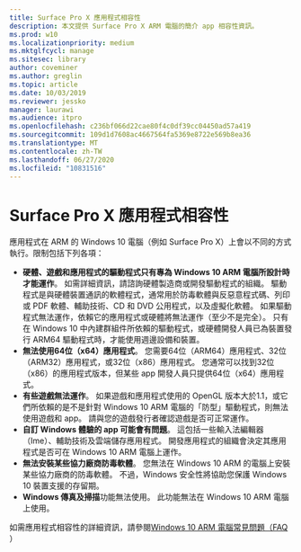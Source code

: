 ```yaml
---
title: Surface Pro X 應用程式相容性
description: 本文提供 Surface Pro X ARM 電腦的簡介 app 相容性資訊。
ms.prod: w10
ms.localizationpriority: medium
ms.mktglfcycl: manage
ms.sitesec: library
author: coveminer
ms.author: greglin
ms.topic: article
ms.date: 10/03/2019
ms.reviewer: jessko
manager: laurawi
ms.audience: itpro
ms.openlocfilehash: c236bf066d22cae80f4c0df39cc04450ad57a419
ms.sourcegitcommit: 109d1d7608ac4667564fa5369e8722e569b8ea36
ms.translationtype: MT
ms.contentlocale: zh-TW
ms.lasthandoff: 06/27/2020
ms.locfileid: "10831516"
---
```

# Surface Pro X 應用程式相容性

應用程式在 ARM 的 Windows 10 電腦（例如 Surface Pro X）上會以不同的方式執行。限制包括下列各項：

- **硬體、遊戲和應用程式的驅動程式只有專為 Windows 10 ARM 電腦所設計時才能運作**。 如需詳細資訊，請諮詢硬體製造商或開發驅動程式的組織。 驅動程式是與硬體裝置通訊的軟體程式，通常用於防毒軟體與反惡意程式碼、列印或 PDF 軟體、輔助技術、CD 和 DVD 公用程式，以及虛擬化軟體。 如果驅動程式無法運作，依賴它的應用程式或硬體將無法運作（至少不是完全）。 只有在 Windows 10 中內建群組件所依賴的驅動程式，或硬體開發人員已為裝置發行 ARM64 驅動程式時，才能使用週邊設備和裝置。
- **無法使用64位（x64）應用程式**。 您需要64位（ARM64）應用程式、32位（ARM32）應用程式，或32位（x86）應用程式。 您通常可以找到32位（x86）的應用程式版本，但某些 app 開發人員只提供64位（x64）應用程式。
- **有些遊戲無法運作**。 如果遊戲和應用程式使用的 OpenGL 版本大於1.1，或它們所依賴的是不是針對 Windows 10 ARM 電腦的「防型」驅動程式，則無法使用遊戲和 app。 請與您的遊戲發行者確認遊戲是否可正常運作。
- **自訂 Windows 體驗的 app 可能會有問題**。 這包括一些輸入法編輯器（Ime）、輔助技術及雲端儲存應用程式。 開發應用程式的組織會決定其應用程式是否可在 Windows 10 ARM 電腦上運作。
- **無法安裝某些協力廠商防毒軟體**。 您無法在 Windows 10 ARM 的電腦上安裝某些協力廠商的防毒軟體。 不過，Windows 安全性將協助您保護 Windows 10 裝置支援的存留期。
- **Windows 傳真及掃描**功能無法使用。 此功能無法在 Windows 10 ARM 電腦上使用。

如需應用程式相容性的詳細資訊，請參閱[Windows 10 ARM 電腦常見問題（FAQ](https://support.microsoft.com/en-us/help/4521606) ）
